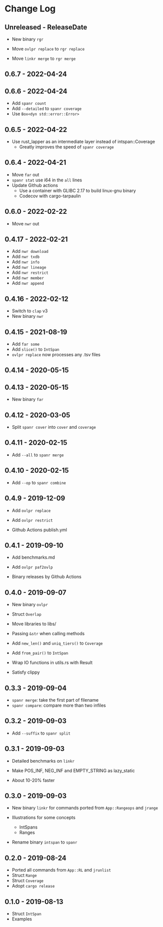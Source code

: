 # Change Log

## Unreleased - ReleaseDate

* New binary `rgr`

* Move `ovlpr replace` to `rgr replace`
* Move `linkr merge` to `rgr merge`

## 0.6.7 - 2022-04-24

## 0.6.6 - 2022-04-24

* Add `spanr count`
* Add `--detailed` to `spanr coverage`
* Use `Box<dyn std::error::Error>`

## 0.6.5 - 2022-04-22

* Use rust_lapper as an intermediate layer instead of intspan::Coverage
    * Greatly improves the speed of `spanr coverage`

## 0.6.4 - 2022-04-21

* Move `far` out
* `spanr stat` use i64 in the `all` lines
* Update Github actions
    * Use a container with GLIBC 2.17 to build linux-gnu binary
    * Codecov with cargo-tarpaulin

## 0.6.0 - 2022-02-22

* Move `nwr` out

## 0.4.17 - 2022-02-21

* Add `nwr download`
* Add `nwr txdb`
* Add `nwr info`
* Add `nwr lineage`
* Add `nwr restrict`
* Add `nwr member`
* Add `nwr append`

## 0.4.16 - 2022-02-12

* Switch to `clap` v3
* New binary `nwr`

## 0.4.15 - 2021-08-19

* Add `far some`
* Add `slice()` to `IntSpan`
* `ovlpr replace` now processes any .tsv files

## 0.4.14 - 2020-05-15

## 0.4.13 - 2020-05-15

* New binary `far`

## 0.4.12 - 2020-03-05

* Split `spanr cover` into `cover` and `coverage`

## 0.4.11 - 2020-02-15

* Add `--all` to `spanr merge`

## 0.4.10 - 2020-02-15

* Add `--op` to `spanr combine`

## 0.4.9 - 2019-12-09

* Add `ovlpr replace`
* Add `ovlpr restrict`

* Github Actions publish.yml

## 0.4.1 - 2019-09-10

* Add benchmarks.md
* Add `ovlpr paf2ovlp`

* Binary releases by Github Actions

## 0.4.0 - 2019-09-07

* New binary `ovlpr`
* Struct `Overlap`

* Move libraries to libs/
* Passing `&str` when calling methods
* Add `new_len()` and `uniq_tiers()` to `Coverage`
* Add `from_pair()` to `IntSpan`
* Wrap IO functions in utils.rs with Result
* Satisfy clippy

## 0.3.3 - 2019-09-04

* `spanr merge`: take the first part of filename
* `spanr compare`: compare more than two infiles

## 0.3.2 - 2019-09-03

* Add `--suffix` to `spanr split`

## 0.3.1 - 2019-09-03

* Detailed benchmarks on `linkr`

* Make POS_INF, NEG_INF and EMPTY_STRING as lazy_static
* About 10-20% faster

## 0.3.0 - 2019-09-03

* New binary `linkr` for commands ported from `App::Rangeops` and `jrange`
* Illustrations for some concepts
    * IntSpans
    * Ranges

* Rename binary `intspan` to `spanr`

## 0.2.0 - 2019-08-24

* Ported all commands from `App::RL` and `jrunlist`
* Struct `Range`
* Struct `Coverage`
* Adopt `cargo release`

## 0.1.0 - 2019-08-13

* Struct `IntSpan`
* Examples

